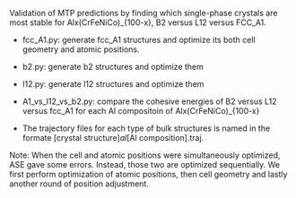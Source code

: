 Validation of MTP predictions by finding which single-phase crystals are most stable for Alx(CrFeNiCo)_{100-x}, B2 versus L12 versus FCC_A1.

- fcc_A1.py: generate fcc_A1 structures and optimize its both cell geometry and atomic positions. 

- b2.py: generate b2 structures and optimize them

- l12.py: generate l12 structures and optimize them

- A1_vs_l12_vs_b2.py: compare the cohesive energies of B2 versus L12 versus fcc_A1 for each Al compositoin of Alx(CrFeNiCo)_{100-x}  

- The trajectory files for each type of bulk structures is named in the formate [crystal structure]_al_[Al composition].traj. 

Note: When the cell and atomic positions were simultaneously optimized, ASE gave some errors. Instead, those two are optimized sequentially.
We first perform optimization of atomic positions, then cell geometry and lastly another round of position adjustment.

